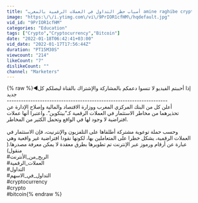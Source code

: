 ```yaml
---
title: "أسباب حظر التداول في العملات الرقمية بالمغرب amine raghibe crypto"
image: "https:\/\/i.ytimg.com\/vi\/9PrIOR1cfHM\/hqdefault.jpg"
vid_id: "9PrIOR1cfHM"
categories: "Education"
tags: ["Crypto","Cryptocurrency","Bitcoin"]
date: "2022-01-18T06:42:41+03:00"
vid_date: "2022-01-17T17:56:44Z"
duration: "PT15M30S"
viewcount: "214"
likeCount: "7"
dislikeCount: ""
channel: "Marketers"
---
```

{% raw %}◄إذا أحببتم الفيديو لا تنسوا دعمكم بالمشاركة والإشتراك بالقناة ليصلكم كل جديد <br />--------------------------------------------------------------------<br />أعلن كل من البنك المركزي المغرب ووزارة الاقتصاد والمالية وإصلاح الإدارة عن تحذيرهما من مخاطر الاستثمار في العملات الرقمية كـ”بيتكوين”. واعتبرا أنها عملات افتراضية لا وجود لها في الواقع وتحمل الكثير من المخاطر.<br /><br />وحسب حملة توعوية مشتركة أطلقاها على التلفزيون والإنترنيت، فإن الاستثمار في العملات الرقمية، يشكل خطرا على المتعاملين بها، لكونها نقودا افتراضية غير واقعية وهي عبارة عن أرقام ورموز عبر الإنترنت تم تطويرها بطرق معقدة لا يمكن معرفة مصدرها.( منقول)<br />#الربح_من_الأنترنت<br />#العملات_الرقمية<br />#التداول<br />#التداول_في_الاسهم<br />#cryptocurrency<br />#crypto<br />#bitcoin{% endraw %}
